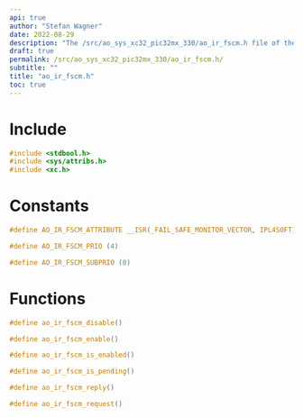 ```yaml
---
api: true
author: "Stefan Wagner"
date: 2022-08-29
description: "The /src/ao_sys_xc32_pic32mx_330/ao_ir_fscm.h file of the ao real-time operating system."
draft: true
permalink: /src/ao_sys_xc32_pic32mx_330/ao_ir_fscm.h/
subtitle: ""
title: "ao_ir_fscm.h"
toc: true
---
```


# Include

```c
#include <stdbool.h>
#include <sys/attribs.h>
#include <xc.h>
```

# Constants

```c
#define AO_IR_FSCM_ATTRIBUTE __ISR(_FAIL_SAFE_MONITOR_VECTOR, IPL4SOFT)
```

```c
#define AO_IR_FSCM_PRIO (4)
```

```c
#define AO_IR_FSCM_SUBPRIO (0)
```

# Functions

```c
#define ao_ir_fscm_disable()
```

```c
#define ao_ir_fscm_enable()
```

```c
#define ao_ir_fscm_is_enabled()
```

```c
#define ao_ir_fscm_is_pending()
```

```c
#define ao_ir_fscm_reply()
```

```c
#define ao_ir_fscm_request()
```

